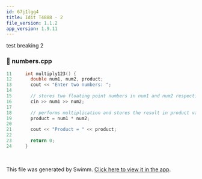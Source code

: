 ```yaml
---
id: 67j1lgg4
title: Idit T4888 - 2
file_version: 1.1.2
app_version: 1.9.11
---
```


test breaking 2
<!-- NOTE-swimm-snippet: the lines below link your snippet to Swimm -->
<!-- NOTE-swimm-repo ::Z2l0aHViJTNBJTNBZXJhbi10ZXN0LXJlbW92ZWQtaW4tcGxheWxpc3QlM0ElM0Fzd2ltbWlv:: -->
### 📄 numbers.cpp
```c++
11     int multiply123() {
12       double num1, num2, product;
13       cout << "Enter two numbers: ";
14     
15       // stores two floating point numbers in num1 and num2 respectively
16       cin >> num1 >> num2;
17      
18       // performs multiplication and stores the result in product variable
19       product = num1 * num2;  
20     
21       cout << "Product = " << product;    
22         
23       return 0;
24     }
```

<br/>

This file was generated by Swimm. [Click here to view it in the app](https://swimm-web-app.web.app/repos/Z2l0aHViJTNBJTNBdGVzdC1naXRodWItYXBwJTNBJTNBc3dpbW1pbw==/docs/67j1lgg4).
